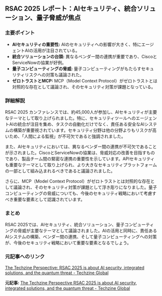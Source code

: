 ## RSAC 2025 レポート：AIセキュリティ、統合ソリューション、量子脅威が焦点

### 主要ポイント

* **AIセキュリティの重要性:** AIのセキュリティへの影響が大きく、特にエージェントAIの活用が注目されている。
* **統合ソリューションの台頭:** 異なるベンダー間の連携が重要であり、CiscoとServiceNowの協業が好例。
* **量子コンピューティングの脅威:** 量子コンピューティングがもたらすセキュリティリスクへの対策も議論された。
* **ゼロトラストとMCP:** MCP（Model Context Protocol）がゼロトラストとは対照的な存在として議論され、そのセキュリティ対策が課題となっている。

### 詳細解説

RSAC 2025 カンファレンスでは、約45,000人が参加し、AIセキュリティが主要なテーマとして取り上げられました。特に、セキュリティツールへのエージェントAIの統合が注目を集め、タスクの自動化だけでなく、責任ある安全なAIシステムの構築が重要視されています。セキュリティ分野は他の分野よりもリスクが高いため、「人間による監視」が不可欠であると強調されました。

また、AIセキュリティにおいては、異なるベンダー間の連携が不可欠であることが示されました。CiscoとServiceNowの協業は、脅威対応の改善を目指すものであり、製品チーム間の緊密な連携の重要性を示しています。APIセキュリティも重要なテーマとして取り上げられ、より大きなセキュリティプラットフォームの一部として組み込まれるべきであると議論されました。

さらに、MCP（Model Context Protocol）がゼロトラストとは対照的な存在として議論され、そのセキュリティ対策が課題として浮き彫りになりました。量子コンピューティングの脅威についても、今後のセキュリティ戦略において考慮すべき重要な要素として認識されています。

### まとめ

RSAC 2025では、AIセキュリティ、統合ソリューション、量子コンピューティングの脅威が主要なテーマとして議論されました。AIの活用と同時に、責任あるAIシステムの構築、ベンダー間の連携、そして量子コンピューティングへの対策が、今後のセキュリティ戦略において重要な要素となるでしょう。

### 元記事へのリンク

[The Techzine Perspective: RSAC 2025 is about AI security, integrated solutions, and the quantum threat - Techzine Global](https://www.techzine.com/security/the-techzine-perspective-rsac-2025-is-about-ai-security-integrated-solutions-and-the-quantum-threat/)


**元記事:** [The Techzine Perspective RSAC 2025 is about AI security, integrated solutions, and the quantum threat - Techzine Global](https://www.techzine.eu/blogs/security/131076/the-techzine-perspective-rsac-2025-is-about-ai-security-integrated-solutions-and-the-quantum-threat/)
